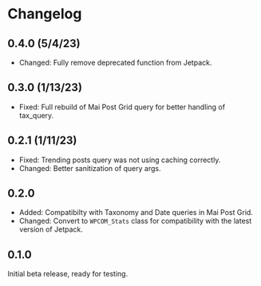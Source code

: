 # Changelog

## 0.4.0 (5/4/23)
* Changed: Fully remove deprecated function from Jetpack.

## 0.3.0 (1/13/23)
* Fixed: Full rebuild of Mai Post Grid query for better handling of tax_query.

## 0.2.1 (1/11/23)
* Fixed: Trending posts query was not using caching correctly.
* Changed: Better sanitization of query args.

## 0.2.0
* Added: Compatibilty with Taxonomy and Date queries in Mai Post Grid.
* Changed: Convert to `WPCOM_Stats` class for compatibility with the latest version of Jetpack.

## 0.1.0
Initial beta release, ready for testing.

